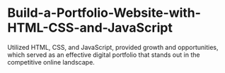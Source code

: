 # Build-a-Portfolio-Website-with-HTML-CSS-and-JavaScript
Utilized HTML, CSS, and JavaScript, provided growth and opportunities, which served as an effective digital portfolio that stands out in the competitive online landscape.
